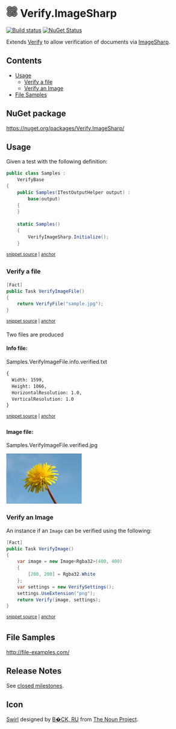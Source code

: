 <!--
GENERATED FILE - DO NOT EDIT
This file was generated by [MarkdownSnippets](https://github.com/SimonCropp/MarkdownSnippets).
Source File: /readme.source.md
To change this file edit the source file and then run MarkdownSnippets.
-->

# <img src="/src/icon.png" height="30px"> Verify.ImageSharp

[![Build status](https://ci.appveyor.com/api/projects/status/o30f8u47l7vv5844?svg=true)](https://ci.appveyor.com/project/SimonCropp/Verify-ImageSharp)
[![NuGet Status](https://img.shields.io/nuget/v/Verify.ImageSharp.svg)](https://www.nuget.org/packages/Verify.ImageSharp/)

Extends [Verify](https://github.com/SimonCropp/Verify) to allow verification of documents via [ImageSharp](https://github.com/SixLabors/ImageSharp).


<!-- toc -->
## Contents

  * [Usage](#usage)
    * [Verify a file](#verify-a-file)
    * [Verify an Image](#verify-an-image)
  * [File Samples](#file-samples)<!-- endtoc -->


## NuGet package

https://nuget.org/packages/Verify.ImageSharp/


## Usage

Given a test with the following definition:

<!-- snippet: TestDefinition -->
<a id='snippet-testdefinition'/></a>
```cs
public class Samples :
    VerifyBase
{
    public Samples(ITestOutputHelper output) :
        base(output)
    {
    }

    static Samples()
    {
        VerifyImageSharp.Initialize();
    }
```
<sup><a href='/src/Tests/Samples.cs#L9-L22' title='File snippet `testdefinition` was extracted from'>snippet source</a> | <a href='#snippet-testdefinition' title='Navigate to start of snippet `testdefinition`'>anchor</a></sup>
<!-- endsnippet -->


### Verify a file

<!-- snippet: VerifyImageFile -->
<a id='snippet-verifyimagefile'/></a>
```cs
[Fact]
public Task VerifyImageFile()
{
    return VerifyFile("sample.jpg");
}
```
<sup><a href='/src/Tests/Samples.cs#L24-L32' title='File snippet `verifyimagefile` was extracted from'>snippet source</a> | <a href='#snippet-verifyimagefile' title='Navigate to start of snippet `verifyimagefile`'>anchor</a></sup>
<!-- endsnippet -->

Two files are produced

#### Info file:

Samples.VerifyImageFile.info.verified.txt

<!-- snippet: Samples.VerifyImageFile.info.verified.txt -->
<a id='snippet-Samples.VerifyImageFile.info.verified.txt'/></a>
```txt
{
  Width: 1599,
  Height: 1066,
  HorizontalResolution: 1.0,
  VerticalResolution: 1.0
}
```
<sup><a href='/src/Tests/Samples.VerifyImageFile.info.verified.txt#L1-L6' title='File snippet `Samples.VerifyImageFile.info.verified.txt` was extracted from'>snippet source</a> | <a href='#snippet-Samples.VerifyImageFile.info.verified.txt' title='Navigate to start of snippet `Samples.VerifyImageFile.info.verified.txt`'>anchor</a></sup>
<!-- endsnippet -->

#### Image file:

Samples.VerifyImageFile.verified.jpg

<img src="/src/Tests/Samples.VerifyImageFile.verified.jpg" width="200px">


### Verify an Image

An instance if an `Image` can be verified using the following:

<!-- snippet: VerifyImage -->
<a id='snippet-verifyimage'/></a>
```cs
[Fact]
public Task VerifyImage()
{
    var image = new Image<Rgba32>(400, 400)
    {
        [200, 200] = Rgba32.White
    };
    var settings = new VerifySettings();
    settings.UseExtension("png");
    return Verify(image, settings);
}
```
<sup><a href='/src/Tests/Samples.cs#L34-L47' title='File snippet `verifyimage` was extracted from'>snippet source</a> | <a href='#snippet-verifyimage' title='Navigate to start of snippet `verifyimage`'>anchor</a></sup>
<!-- endsnippet -->


## File Samples

http://file-examples.com/


## Release Notes

See [closed milestones](../../milestones?state=closed).


## Icon

[Swirl](https://thenounproject.com/term/pattern/2719636/) designed by [B�CK, RU](https://thenounproject.com/titaniclast/) from [The Noun Project](https://thenounproject.com/creativepriyanka).

